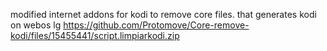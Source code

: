 modified internet addons for kodi to remove core files. that generates kodi on webos lg
https://github.com/Protomove/Core-remove-kodi/files/15455441/script.limpiarkodi.zip
